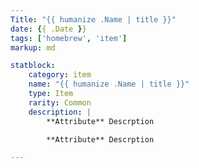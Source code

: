 ```yaml
---
Title: "{{ humanize .Name | title }}"
date: {{ .Date }}
tags: ['homebrew', 'item']
markup: md

statblock:
    category: item
    name: "{{ humanize .Name | title }}"
    type: Item
    rarity: Common
    description: |
        **Attribute** Descrption

        **Attribute** Descrption

---
```

